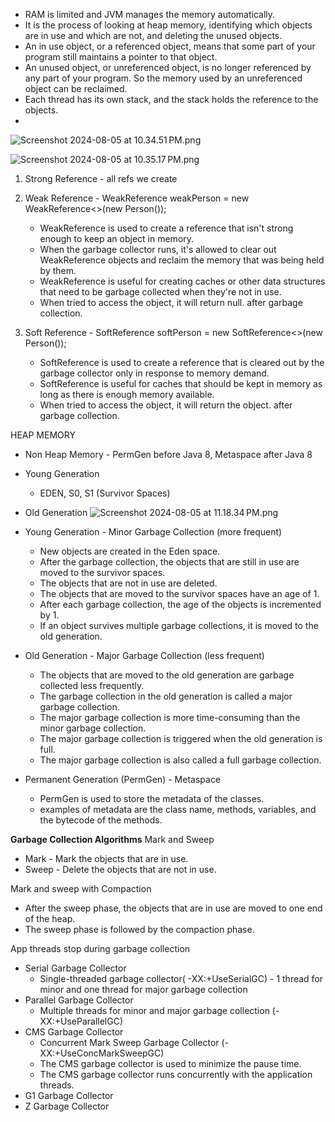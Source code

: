 
- RAM is limited and JVM manages the memory automatically. 
- It is the process of looking at heap memory, identifying which objects are in use and which are not, and deleting the unused objects.
- An in use object, or a referenced object, means that some part of your program still maintains a pointer to that object.
- An unused object, or unreferenced object, is no longer referenced by any part of your program. So the memory used by an unreferenced object can be reclaimed.
- Each thread has its own stack, and the stack holds the reference to the objects.
- 
![Screenshot 2024-08-05 at 10.34.51 PM.png](images%2FScreenshot%202024-08-05%20at%2010.34.51%E2%80%AFPM.png)

![Screenshot 2024-08-05 at 10.35.17 PM.png](images%2FScreenshot%202024-08-05%20at%2010.35.17%E2%80%AFPM.png)


1. Strong Reference - all refs we create
2. Weak Reference - WeakReference<Person> weakPerson = new WeakReference<>(new Person());
   - WeakReference is used to create a reference that isn't strong enough to keep an object in memory.
   - When the garbage collector runs, it's allowed to clear out WeakReference objects and reclaim the memory that was being held by them.
   - WeakReference is useful for creating caches or other data structures that need to be garbage collected when they're not in use.
   - When tried to access the object, it will return null. after garbage collection.
   
3. Soft Reference - SoftReference<Person> softPerson = new SoftReference<>(new Person());
    - SoftReference is used to create a reference that is cleared out by the garbage collector only in response to memory demand.
    - SoftReference is useful for caches that should be kept in memory as long as there is enough memory available.
    - When tried to access the object, it will return the object. after garbage collection.

HEAP MEMORY
- Non Heap Memory - PermGen before Java 8, Metaspace after Java 8

- Young Generation
  - EDEN, S0, S1 (Survivor Spaces)
- Old Generation
![Screenshot 2024-08-05 at 11.18.34 PM.png](images%2FScreenshot%202024-08-05%20at%2011.18.34%E2%80%AFPM.png)

- Young Generation - Minor Garbage Collection (more frequent)
  - New objects are created in the Eden space.
  - After the garbage collection, the objects that are still in use are moved to the survivor spaces.
  - The objects that are not in use are deleted.
  - The objects that are moved to the survivor spaces have an age of 1.
  - After each garbage collection, the age of the objects is incremented by 1.
  - If an object survives multiple garbage collections, it is moved to the old generation.

- Old Generation - Major Garbage Collection (less frequent)
  - The objects that are moved to the old generation are garbage collected less frequently.
  - The garbage collection in the old generation is called a major garbage collection.
  - The major garbage collection is more time-consuming than the minor garbage collection.
  - The major garbage collection is triggered when the old generation is full.
  - The major garbage collection is also called a full garbage collection.

- Permanent Generation (PermGen) - Metaspace
   - PermGen is used to store the metadata of the classes.
   - examples of metadata are the class name, methods, variables, and the bytecode of the methods.
  
**Garbage Collection Algorithms**
Mark and Sweep
- Mark - Mark the objects that are in use.
- Sweep - Delete the objects that are not in use.

Mark and sweep with Compaction
- After the sweep phase, the objects that are in use are moved to one end of the heap.
- The sweep phase is followed by the compaction phase.

App threads stop during garbage collection
- Serial Garbage Collector
  - Single-threaded garbage collector( -XX:+UseSerialGC) - 1 thread for minor and one thread for major garbage collection 
- Parallel Garbage Collector
  - Multiple threads for minor and major garbage collection (-XX:+UseParallelGC)
- CMS Garbage Collector
  - Concurrent Mark Sweep Garbage Collector (-XX:+UseConcMarkSweepGC)
  - The CMS garbage collector is used to minimize the pause time.
  - The CMS garbage collector runs concurrently with the application threads.
- G1 Garbage Collector
- Z Garbage Collector



































